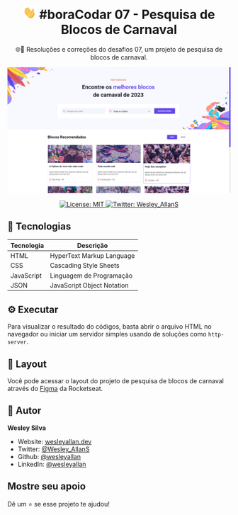 <h1 align="center">
  <img src="../../.github/hi.gif" alt="Mão acenando" width="30px">
  #boraCodar 07 - Pesquisa de Blocos de Carnaval
</h1>
<p align="center">🌐🚀 Resoluções e correções do desafios 07, um projeto de pesquisa de blocos de carnaval.</p>

<div align="center">

![Bora Codar](./boraCodar-07.png)

</div>

<p align="center">
  <a href="#" target="_blank">
    <img alt="License: MIT" src="https://img.shields.io/badge/License-MIT-yellow.svg" />
  </a>
  <a href="https://twitter.com/Wesley_AllanS" target="_blank">
    <img alt="Twitter: Wesley_AllanS" src="https://img.shields.io/twitter/follow/Wesley_AllanS.svg?style=social" />
  </a>
</p>

## 🚀 Tecnologias

| Tecnologia | Descrição                  |
| ---------- | -------------------------- |
| HTML       | HyperText Markup Language  |
| CSS        | Cascading Style Sheets     |
| JavaScript | Linguagem de Programação   |
| JSON       | JavaScript Object Notation |

## ⚙ Executar

Para visualizar o resultado do códigos, basta abrir o arquivo HTML no navegador ou iniciar um servidor simples usando de soluções como `http-server`.

## 📑 Layout

Você pode acessar o layout do projeto de pesquisa de blocos de carnaval através do [Figma](https://www.figma.com/community/file/1205146101173113980) da Rocketseat.

## 👤 Autor

**Wesley Silva**

- Website: [wesleyallan.dev](https://wesleyallan.dev)
- Twitter: [@Wesley_AllanS](https://twitter.com/Wesley_AllanS)
- Github: [@wesleyallan](https://github.com/wesleyallan)
- LinkedIn: [@wesleyallan](https://linkedin.com/in/wesleyallan)

## Mostre seu apoio

Dê um ⭐️ se esse projeto te ajudou!
